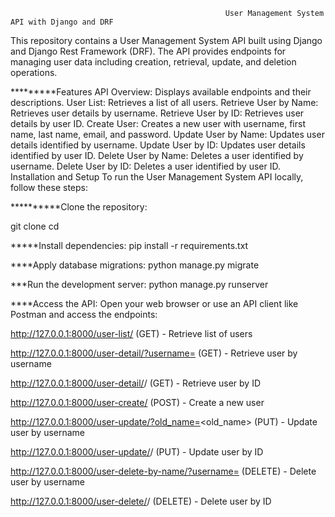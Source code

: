                                                     User Management System API with Django and DRF
This repository contains a User Management System API built using Django and Django Rest Framework (DRF). The API provides endpoints for managing user data including creation, retrieval, update, and deletion operations.

*********Features
API Overview: Displays available endpoints and their descriptions.
User List: Retrieves a list of all users.
Retrieve User by Name: Retrieves user details by username.
Retrieve User by ID: Retrieves user details by user ID.
Create User: Creates a new user with username, first name, last name, email, and password.
Update User by Name: Updates user details identified by username.
Update User by ID: Updates user details identified by user ID.
Delete User by Name: Deletes a user identified by username.
Delete User by ID: Deletes a user identified by user ID.
Installation and Setup
To run the User Management System API locally, follow these steps:

**********Clone the repository:

git clone <repository-url>
cd <repository-directory>

*****Install dependencies:
pip install -r requirements.txt


****Apply database migrations:
python manage.py migrate


***Run the development server:
python manage.py runserver

****Access the API:
Open your web browser or use an API client like Postman and access the endpoints:

http://127.0.0.1:8000/user-list/ (GET) - Retrieve list of users


http://127.0.0.1:8000/user-detail/?username=<username> (GET) - Retrieve user by username


http://127.0.0.1:8000/user-detail/<pk>/ (GET) - Retrieve user by ID


http://127.0.0.1:8000/user-create/ (POST) - Create a new user


http://127.0.0.1:8000/user-update/?old_name=<old_name> (PUT) - Update user by username


http://127.0.0.1:8000/user-update/<pk>/ (PUT) - Update user by ID


http://127.0.0.1:8000/user-delete-by-name/?username=<username> (DELETE) - Delete user by username


http://127.0.0.1:8000/user-delete/<pk>/ (DELETE) - Delete user by ID
